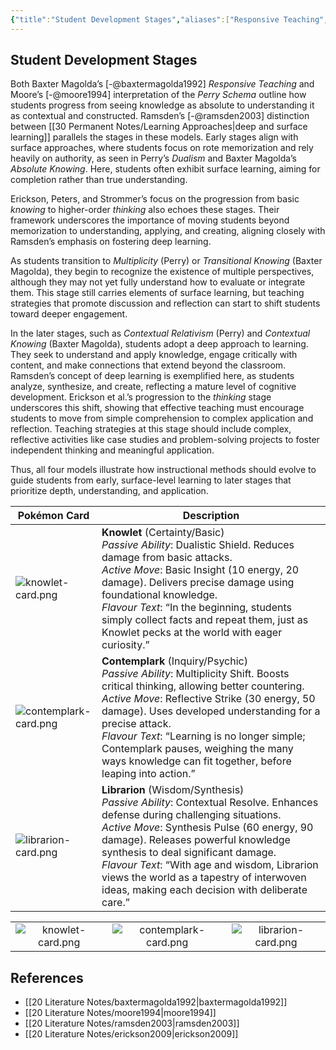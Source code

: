 ```yaml
---
{"title":"Student Development Stages","aliases":["Responsive Teaching","Perry Schema"],"tags":["pedagogy","🪴"],"dg-publish":true,"created":"2024-11-03","modified":"2024-11-04","permalink":"/30-permanent-notes/student-development-stages/","dgPassFrontmatter":true,"updated":"2024-11-04"}
---
```



## Student Development Stages

Both Baxter Magolda’s [-@baxtermagolda1992] _Responsive Teaching_ and Moore’s [-@moore1994] interpretation of the _Perry Schema_ outline how students progress from seeing knowledge as absolute to understanding it as contextual and constructed. Ramsden’s [-@ramsden2003] distinction between [[30 Permanent Notes/Learning Approaches\|deep and surface learning]] parallels the stages in these models. Early stages align with surface approaches, where students focus on rote memorization and rely heavily on authority, as seen in Perry’s _Dualism_ and Baxter Magolda’s _Absolute Knowing_. Here, students often exhibit surface learning, aiming for completion rather than true understanding.

Erickson, Peters, and Strommer’s focus on the progression from basic _knowing_ to higher-order _thinking_ also echoes these stages. Their framework underscores the importance of moving students beyond memorization to understanding, applying, and creating, aligning closely with Ramsden’s emphasis on fostering deep learning.

As students transition to _Multiplicity_ (Perry) or _Transitional Knowing_ (Baxter Magolda), they begin to recognize the existence of multiple perspectives, although they may not yet fully understand how to evaluate or integrate them. This stage still carries elements of surface learning, but teaching strategies that promote discussion and reflection can start to shift students toward deeper engagement.

In the later stages, such as _Contextual Relativism_ (Perry) and _Contextual Knowing_ (Baxter Magolda), students adopt a deep approach to learning. They seek to understand and apply knowledge, engage critically with content, and make connections that extend beyond the classroom. Ramsden’s concept of deep learning is exemplified here, as students analyze, synthesize, and create, reflecting a mature level of cognitive development. Erickson et al.’s progression to the _thinking_ stage underscores this shift, showing that effective teaching must encourage students to move from simple comprehension to complex application and reflection. Teaching strategies at this stage should include complex, reflective activities like case studies and problem-solving projects to foster independent thinking and meaningful application.

Thus, all four models illustrate how instructional methods should evolve to guide students from early, surface-level learning to later stages that prioritize depth, understanding, and application.

| Pokémon Card     | Description                                                                                       |
|------------------|---------------------------------------------------------------------------------------------------|
| ![knowlet-card.png](/img/user/00%20System/Assets/knowlet-card.png) | **Knowlet** (Certainty/Basic) <br> _Passive Ability_: Dualistic Shield. Reduces damage from basic attacks. <br> _Active Move_: Basic Insight (10 energy, 20 damage). Delivers precise damage using foundational knowledge. <br> _Flavour Text_: “In the beginning, students simply collect facts and repeat them, just as Knowlet pecks at the world with eager curiosity.” |
| ![contemplark-card.png](/img/user/00%20System/Assets/contemplark-card.png) | **Contemplark** (Inquiry/Psychic) <br> _Passive Ability_: Multiplicity Shift. Boosts critical thinking, allowing better countering. <br> _Active Move_: Reflective Strike (30 energy, 50 damage). Uses developed understanding for a precise attack. <br> _Flavour Text_: “Learning is no longer simple; Contemplark pauses, weighing the many ways knowledge can fit together, before leaping into action.” |
| ![librarion-card.png](/img/user/00%20System/Assets/librarion-card.png) | **Librarion** (Wisdom/Synthesis) <br> _Passive Ability_: Contextual Resolve. Enhances defense during challenging situations. <br> _Active Move_: Synthesis Pulse (60 energy, 90 damage). Releases powerful knowledge synthesis to deal significant damage. <br> _Flavour Text_: “With age and wisdom, Librarion views the world as a tapestry of interwoven ideas, making each decision with deliberate care.” |

|  |  |  |
|:-:|:-:|:-:|
|![knowlet-card.png](/img/user/00%20System/Assets/knowlet-card.png)|![contemplark-card.png](/img/user/00%20System/Assets/contemplark-card.png)|![librarion-card.png](/img/user/00%20System/Assets/librarion-card.png)|

## References

- [[20 Literature Notes/baxtermagolda1992\|baxtermagolda1992]]
- [[20 Literature Notes/moore1994\|moore1994]]
- [[20 Literature Notes/ramsden2003\|ramsden2003]]
- [[20 Literature Notes/erickson2009\|erickson2009]]

